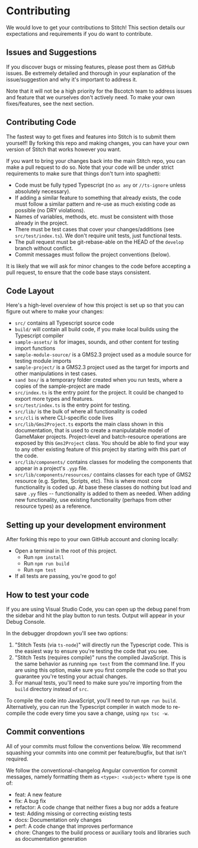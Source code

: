 # Contributing <a id="contribute"></a>

We would love to get your contributions to Stitch! This section details our expectations and requirements if you do want to contribute.

## Issues and Suggestions

If you discover bugs or missing features, please post them as GitHub issues. Be extremely detailed and thorough in your explanation of the issue/suggestion and why it's important to address it.

Note that it will not be a high priority for the Bscotch team to address issues and feature that we ourselves don't actively need. To make your own fixes/features, see the next section.

## Contributing Code

The fastest way to get fixes and features into Stitch is to submit them yourself! By forking this repo and making changes, you can have your own version of Stitch that works however you want.

If you want to bring your changes back into the main Stitch repo, you can make a pull request to do so. Note that your code will be under strict requirements to make sure that things don't turn into spaghetti:

+ Code must be fully typed Typescript (no `as any` or `//ts-ignore` unless absolutely necessary).
+ If adding a similar feature to something that already exists, the code must follow a similar pattern and re-use as much existing code as possible (no DRY violations).
+ Names of variables, methods, etc. must be consistent with those already in the project.
+ There must be test cases that cover your changes/additions (see `src/test/index.ts`). We don't require unit tests, just functional tests.
+ The pull request must be git-rebase-able on the HEAD of the `develop` branch without conflict.
+ Commit messages must follow the project conventions (below).

It is likely that we will ask for minor changes to the code before accepting a pull request, to ensure that the code base stays consistent.

## Code Layout

Here's a high-level overview of how this project is set up so that you can
figure out where to make your changes:

+ `src/` contains all Typescript source code
+ `build/` will contain all build code, if you make local builds using the Typescript compiler
+ `sample-assets/` is for images, sounds, and other content for testing import functions
+ `sample-module-source/` is a GMS2.3 project used as a module source for testing module imports
+ `sample-project/` is a GMS2.3 project used as the target for imports and other manipulations in test cases.
+ `sand box/` is a temporary folder created when you run tests, where a copies of the sample-project are made
+ `src/index.ts` is the entry point for the project. It could be changed to export more types and features.
+ `src/test/index.ts` is the entry point for testing.
+ `src/lib/` is the bulk of where all functionality is coded
+ `src/cli` is where CLI-specific code lives
+ `src/lib/Gms2Project.ts` exports the main class shown in this documentation, that is used to create a manipulatable model of GameMaker projects. Project-level and batch-resource operations are exposed by this `Gms2Project` class. You should be able to find your way to any other existing feature of this project by starting with this part of the code.
+ `src/lib/components/` contains classes for modeling the components that appear in a project's `.yyp` file.
+ `src/lib/components/resources/` contains classes for each type of GMS2 resource (e.g. Sprites, Scripts, etc). This is where most core functionality is coded up. At base these classes do nothing but load and save `.yy` files -- functionality is added to them as needed. When adding new functionality, use existing functionality (perhaps from other resource types) as a reference.

## Setting up your development environment

After forking this repo to your own GitHub account
and cloning locally:

+ Open a terminal in the root of this project.
  + Run `npm install`
  + Run `npm run build`
  + Run `npm test`
+ If all tests are passing, you're good to go!

## How to test your code

If you are using Visual Studio Code, you can open
up the debug panel from the sidebar and hit the play
button to run tests. Output will appear in your Debug
Console.

In the debugger dropdown you'll see two options:

1. "Stitch Tests (via `ts-node`)" will directly run
   the Typescript code. This is the easiest way to
   ensure you're testing the code that you see.
2. "Stitch Tests (requires compile)" runs the compiled
   JavaScript. This is the same behavior as running
   `npm test` from the command line. If you are using
   this option, make sure you first compile the code
   so that you guarantee you're testing your actual changes.
3. For manual tests, you'll need to make sure you're
   importing from the `build` directory instead of `src`.

To compile the code into JavaScript, you'll need to run
`npm run build`. Alternatively, you can run the Typescript
compiler in watch mode to re-compile the code every time
you save a change, using `npx tsc -w`.

## Commit conventions

All of your commits must follow the conventions below.
We recommend squashing your commits into one commit per
feature/bugfix, but that isn't required.

We follow the conventional-changelog Angular convention for commit messages,
namely formatting them as `<type>: <subject>` where `type` is one of:

+ feat: A new feature
+ fix: A bug fix
+ refactor: A code change that neither fixes a bug nor adds a feature
+ test: Adding missing or correcting existing tests
+ docs: Documentation only changes
+ perf: A code change that improves performance
+ chore: Changes to the build process or auxiliary tools and libraries such as documentation generation
